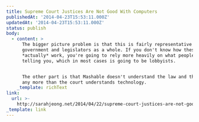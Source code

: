 ```yaml
---
title: Supreme Court Justices Are Not Good With Computers
publishedAt: '2014-04-23T15:53:11.000Z'
updatedAt: '2014-04-23T15:53:11.000Z'
status: publish
body:
  - content: >
      The bigger picture problem is that this is fairly representative of the
      government and legislators as a whole. If you don't know how these things
      *actually* work, you're going to rely more heavily on what people are
      telling you, which in most cases is going to be lobbyists.


      The other part is that Mashable doesn't understand the law and the court
      any more than the court understands technology.
    _template: richText
link:
  url: >-
    http://sarahjeong.net/2014/04/22/supreme-court-justices-are-not-good-with-computers/
_template: link
---
```


